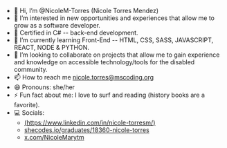 - 👋 Hi, I’m @NicoleM-Torres (Nicole Torres Mendez)
- 👀 I’m interested in new opportunities and experiences that allow me to grow as a software developer.
- 📜 Certified in C# -- back-end development.
- 🌱 I’m currently learning Front-End -- HTML, CSS, SASS, JAVASCRIPT, REACT, NODE & PYTHON.
- 💞️ I’m looking to collaborate on projects that allow me to gain experience and knowledge on accessible technology/tools for the disabled community.
- 📫 How to reach me nicole.torres@mscoding.org
- 😄 Pronouns: she/her
- ⚡ Fun fact about me: I love to surf and reading (history books are a favorite). 
- 💻 Socials:
    * [(https://www.linkedin.com/in/nicole-torresm/)](https://www.linkedin.com/in/nicole-torresm/)
    * [shecodes.io/graduates/18360-nicole-torres](https://www.shecodes.io/graduates/18360-nicole-torres)
    * [x.com/NicoleMarytm](https://x.com/NicoleMarytm)
    
    
